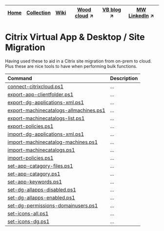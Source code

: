 |[Home](https://github.com/virtualizebrief)|[Collection](https://github.com/virtualizebrief/collection/blob/main/readme.md)|[Wiki](https://github.com/virtualizebrief/home/wiki)|[Wood cloud](https://marketplace.woodcloud.one/) :arrow_upper_right:|[VB blog](https://virtualizebrief.woodcloud.one/) :arrow_upper_right:|[MW LinkedIn](https://www.linkedin.com/in/michaelcharleswood/) :arrow_upper_right:
|---|---|---|---|---|---|

# Citrix Virtual App & Desktop / Site Migration
Having used these to aid in a Citrix site migration from on-prem to cloud. Plus these are nice tools to have when performing bulk functions.

| Command | Description |
| :--- | :--- |
| [connect-citrixcloud.ps1](connect-citrixcloud.ps1) | ... |
| [export-app-clientfolder.ps1](export-app-clientfolder.ps1) | ... |
| [export-dg-applications-xml.ps1](export-dg-applications-xml.ps1) | ... |
| [export-machinecatalogs-allmachines.ps1](export-machinecatalogs-allmachines.ps1) | ... |
| [export-machinecatalogs-list.ps1](export-machinecatalogs-list.ps1) | ... |
| [export-policies.ps1](export-policies.ps1) | ... |
| [import-dg-applications-xml.ps1](import-dg-applications-xml.ps1) | ... |
| [import-machinecatalog-machines.ps1](import-machinecatalog-machines.ps1) | ... |
| [import-machinecatalogs.ps1](import-machinecatalogs.ps1) | ... |
| [import-policies.ps1](import-policies.ps1) | ... |
| [set-app-catagory-files.ps1](set-app-catagory-files.ps1) | ... |
| [set-app-catagory.ps1](set-app-catagory.ps1) | ... |
| [set-app-keywords.ps1](set-app-keywords.ps1) | ... |
| [set-dg-allapps-disabled.ps1](set-dg-allapps-disabled.ps1) | ... |
| [set-dg-allapps-enabled.ps1](set-dg-allapps-enabled.ps1) | ... |
| [set-dg-permissions-domainusers.ps1](set-dg-permissions-domainusers.ps1) | ... |
| [set-icons-all.ps1](set-icons-all.ps1) | ... |
| [set-icons-dg.ps1](set-icons-dg.ps1) | ... |

